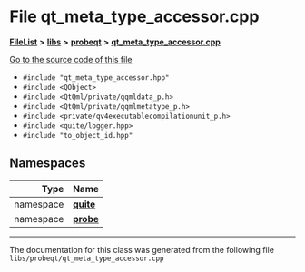 

# File qt\_meta\_type\_accessor.cpp



[**FileList**](files.md) **>** [**libs**](dir_6719ab1f1f7655efc2fa43f7eb574fd1.md) **>** [**probeqt**](dir_22ab9f3959c1273824a5221c73ee839d.md) **>** [**qt\_meta\_type\_accessor.cpp**](qt__meta__type__accessor_8cpp.md)

[Go to the source code of this file](qt__meta__type__accessor_8cpp_source.md)



* `#include "qt_meta_type_accessor.hpp"`
* `#include <QObject>`
* `#include <QtQml/private/qqmldata_p.h>`
* `#include <QtQml/private/qqmlmetatype_p.h>`
* `#include <private/qv4executablecompilationunit_p.h>`
* `#include <quite/logger.hpp>`
* `#include "to_object_id.hpp"`













## Namespaces

| Type | Name |
| ---: | :--- |
| namespace | [**quite**](namespacequite.md) <br> |
| namespace | [**probe**](namespacequite_1_1probe.md) <br> |





















































------------------------------
The documentation for this class was generated from the following file `libs/probeqt/qt_meta_type_accessor.cpp`

